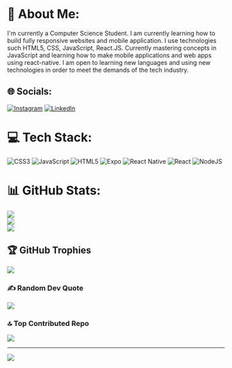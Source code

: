# 💫 About Me:
I'm currently a Computer Science Student. I am currently learning how to build fully responsive websites and mobile application. I use technologies such HTML5, CSS, JavaScript, React.JS. Currently mastering concepts in JavaScript and learning how to make mobile applications and web apps using react-native. I am open to learning new languages and using new technologies in order to meet the demands of the tech industry.


## 🌐 Socials:
[![Instagram](https://img.shields.io/badge/Instagram-%23E4405F.svg?logo=Instagram&logoColor=white)](https://instagram.com/www.instagram.com/khofi_jayden_) [![LinkedIn](https://img.shields.io/badge/LinkedIn-%230077B5.svg?logo=linkedin&logoColor=white)](https://linkedin.com/in/www.linkedin.com/in/jaydenosafo) 

# 💻 Tech Stack:
![CSS3](https://img.shields.io/badge/css3-%231572B6.svg?style=for-the-badge&logo=css3&logoColor=white) ![JavaScript](https://img.shields.io/badge/javascript-%23323330.svg?style=for-the-badge&logo=javascript&logoColor=%23F7DF1E) ![HTML5](https://img.shields.io/badge/html5-%23E34F26.svg?style=for-the-badge&logo=html5&logoColor=white) ![Expo](https://img.shields.io/badge/expo-1C1E24?style=for-the-badge&logo=expo&logoColor=#D04A37) ![React Native](https://img.shields.io/badge/react_native-%2320232a.svg?style=for-the-badge&logo=react&logoColor=%2361DAFB) ![React](https://img.shields.io/badge/react-%2320232a.svg?style=for-the-badge&logo=react&logoColor=%2361DAFB) ![NodeJS](https://img.shields.io/badge/node.js-6DA55F?style=for-the-badge&logo=node.js&logoColor=white)
# 📊 GitHub Stats:
![](https://github-readme-stats.vercel.app/api?username=JAYDEN2904&theme=dark&hide_border=false&include_all_commits=false&count_private=false)<br/>
![](https://github-readme-streak-stats.herokuapp.com/?user=JAYDEN2904&theme=dark&hide_border=false)<br/>
![](https://github-readme-stats.vercel.app/api/top-langs/?username=JAYDEN2904&theme=dark&hide_border=false&include_all_commits=false&count_private=false&layout=compact)

## 🏆 GitHub Trophies
![](https://github-profile-trophy.vercel.app/?username=JAYDEN2904&theme=radical&no-frame=false&no-bg=false&margin-w=4)

### ✍️ Random Dev Quote
![](https://quotes-github-readme.vercel.app/api?type=horizontal&theme=radical)

### 🔝 Top Contributed Repo
![](https://github-contributor-stats.vercel.app/api?username=JAYDEN2904&limit=5&theme=dark&combine_all_yearly_contributions=true)

---
[![](https://visitcount.itsvg.in/api?id=JAYDEN2904&icon=0&color=0)](https://visitcount.itsvg.in)

<!-- Proudly created with GPRM ( https://gprm.itsvg.in ) -->
